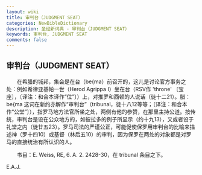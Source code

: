 ```yaml
---
layout: wiki
title: 审判台（JUDGMENT SEAT）
categories: NewBibleDictionary
description: 圣经新词典 - 审判台（JUDGMENT SEAT）
keywords: 审判台, JUDGMENT SEAT
comments: false
---
```


## 审判台（JUDGMENT SEAT）

　　在希腊的城邦，集会是在台（be{ma）前召开的，这儿是讨论官方事务之处：例如希律亚基帕一世（Herod Agrippa I）坐在台（RSV作 'throne' 〔宝座〕，〔译注：和合本译作“位”〕）上，对推罗和西顿的人说话（徒十二21）。腊： be{ma 这词在新约亦解作“审判台”（tribunal，徒十八12等等；〔译注：和合本作“公堂”〕），指罗马地方法官所坐之处，两侧有他的参赞，在那里主持公道。按传统，审判台是设在公众地方的，如彼拉多的例子所显示（约十九13），又或者设于礼堂之内（徒廿五23）。罗马司法的严谨公正，可能促使保罗用审判台的比喻来描述神（罗十四10）或基督（林后五10）的审判，因为保罗在两处的对象都是对罗马的直接统治有所认识的人。

　　书目：E. Weiss, RE, 6. A. 2. 2428-30，在 tribunal 条目之下。

E.A.J.








